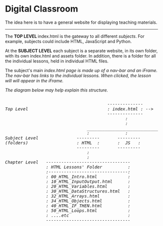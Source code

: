 # Digital Classroom 

The idea here is to have a general website for displaying teaching materials.
<hr>

The <strong>TOP LEVEL </strong> index.html is the gateway to all different <em>subjects</em>. For example, subjects could include HTML, JavaScript and Python.

At the <strong>SUBJECT LEVEL</strong> each subject is a separate website, in its own folder, with its own index.html and assets folder. In addition, there is a folder for all the individual lessons, held in individual HTML files.

The subject's main <em>index.html<em> page is made up of a nav-bar and an iFrame. The nav-bar has links to the individual lessons. When clicked, the lesson will will appear in the iFrame.

The diagram below may help explain this structure.
<pre>       
                                        --------------
Top Level                               : index.html : -->  ----------------- 
                                        --------------      : asset folder  : --> CSS folder
                                               :            -----------------     Images folder
                                               :
                                _________________________________
                                :              :                :
Subject Level               ---------       ---------       ----------
(folders)                   : HTML  :       :  JS   :       : PYTHON :
                            ---------       ---------       ----------
                                :                               :
                                :                               :
Chapter Level   ---------------------------------           -----------------------------
                : HTML Lessons' Folder          :           : Python Lessons' Folder    :
                :-------------------------------:           :---------------------------:
                : 00_HTML_Intro.html            :           : 00_PYT_Intro.html         : 
                : 10_HTML_InputOutput.html      :           : 10_PYT_InputOutput.html   :
                : 20_HTML_Variables.html        :           : 20_PYT_Variables.html     : 
                : 30_HTML_DataStructures.html   :           : 30_PYT_DataStructs.html   : 
                : 32_HTML_Arrays.html           :           : 32_PYT_Arrays.html        :
                : 34_HTML_Objects.html          :           : ... etc                   :
                : 40_HTML_IF_THEN.html          :           -----------------------------
                : 50_HTML_Loops.html            :
                : ....etc                       :
                ---------------------------------
</pre>